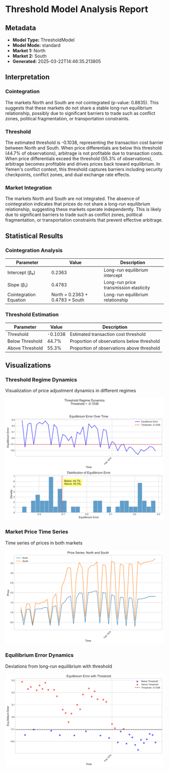 # Threshold Model Analysis Report

## Metadata

- **Model Type:** ThresholdModel
- **Model Mode:** standard
- **Market 1:** North
- **Market 2:** South
- **Generated:** 2025-03-22T14:46:35.213805

## Interpretation

### Cointegration

The markets North and South are not cointegrated (p-value: 0.8835). This suggests that these markets do not share a stable long-run equilibrium relationship, possibly due to significant barriers to trade such as conflict zones, political fragmentation, or transportation constraints.

### Threshold

The estimated threshold is -0.1038, representing the transaction cost barrier between North and South. When price differentials are below this threshold (44.7% of observations), arbitrage is not profitable due to transaction costs. When price differentials exceed the threshold (55.3% of observations), arbitrage becomes profitable and drives prices back toward equilibrium. In Yemen's conflict context, this threshold captures barriers including security checkpoints, conflict zones, and dual exchange rate effects.

### Market Integration

The markets North and South are not integrated. The absence of cointegration indicates that prices do not share a long-run equilibrium relationship, suggesting these markets operate independently. This is likely due to significant barriers to trade such as conflict zones, political fragmentation, or transportation constraints that prevent effective arbitrage.

## Statistical Results

### Cointegration Analysis

| Parameter | Value | Description |
| --- | --- | --- |
| Intercept (β₀) | 0.2363 | Long-run equilibrium intercept |
| Slope (β₁) | 0.4783 | Long-run price transmission elasticity |
| Cointegration Equation | North = 0.2363 + 0.4783 × South | Long-run equilibrium relationship |

### Threshold Estimation

| Parameter | Value | Description |
| --- | --- | --- |
| Threshold | -0.1038 | Estimated transaction cost threshold |
| Below Threshold | 44.7% | Proportion of observations below threshold |
| Above Threshold | 55.3% | Proportion of observations above threshold |

## Visualizations

### Threshold Regime Dynamics

Visualization of price adjustment dynamics in different regimes

![Threshold Regime Dynamics](standard_threshold_report_regime_dynamics.png)

### Market Price Time Series

Time series of prices in both markets

![Market Price Time Series](standard_threshold_report_time_series.png)

### Equilibrium Error Dynamics

Deviations from long-run equilibrium with threshold

![Equilibrium Error Dynamics](standard_threshold_report_equilibrium_error.png)

